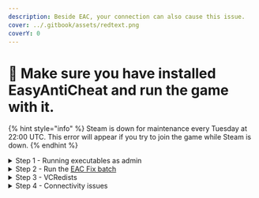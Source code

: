 ```yaml
---
description: Beside EAC, your connection can also cause this issue.
cover: ../.gitbook/assets/redtext.png
coverY: 0
---
```


# 🔘 Make sure you have installed EasyAntiCheat and run the game with it.

{% hint style="info" %}
Steam is down for maintenance every Tuesday at 22:00 UTC. This error will appear if you try to join the game while Steam is down.
{% endhint %}

<details>

<summary>Step 1 - Running executables as admin</summary>

Try running `BattlebitEAC.exe` or `EasyAntiCheat.exe` as admin located in installed files.

1. Right click on the game, then go to manage and click on Browse local files.

<img src="../.gitbook/assets/browse.png" alt="Right click on the game, then go to manage and click on Browse local files" data-size="original">

2. Right click on executable and click "Run as administrator".

<img src="../.gitbook/assets/runasadmin.png" alt="Right click on executable and click &#x22;Run as administrator&#x22;." data-size="original">

</details>

<details>

<summary>Step 2 - Run the <a href="https://github.com/livingflore/BattleBitEACFix/releases">EAC Fix batch</a></summary>

1. Go to [releases page](https://github.com/livingflore/BattleBitEACFix/releases).
2. Download BattleBitEACFix.bat.
3. Run the batch.
4. You should see output as shown below.

<img src="../.gitbook/assets/batchoutput.png" alt="" data-size="original">

</details>

<details>

<summary>Step 3 - VCRedists</summary>

Ensure that **BOTH** VCRedists installed properly - [x86](https://aka.ms/vs/17/release/vc\_redist.x86.exe) and [x64](https://aka.ms/vs/17/release/vc\_redist.x64.exe). When running installers you should see 3 buttons - repair, uninstall and cancel as on screenshot below. If you can't see it - proceed with installation.

<img src="../.gitbook/assets/vcredistx64.png" alt="" data-size="original"><img src="../.gitbook/assets/vcredistx86.png" alt="" data-size="original">

</details>

<details>

<summary>Step 4 - Connectivity issues</summary>

This issue can happen when your connection unstable / Steam is down / you can't reach either EAC or BattleBit servers.

1. Check Steam if you're in offline mode.
2. Disable malware protection and firewall if you use third party antivirus (Kaspersky, Avast, etc).
3. Try to use mobile hotspot instead of your main internet connection just to launch the game. If it happens that you don't have it, proceed to the next step.
4. Use any **private** VPN or [Cloudflare WARP](https://install.appcenter.ms/orgs/cloudflare/apps/1.1.1.1-windows-1/distribution\_groups/release).

</details>
